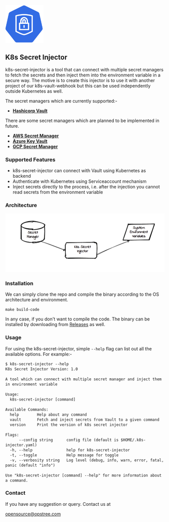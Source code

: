 <div align="left">
    <img src="./static/k8s-secret-injector-logo.svg" height="120" width="120">
</div>

## K8s Secret Injector

k8s-secret-injector is a tool that can connect with multiple secret managers to fetch the secrets and then inject them into the environment variable in a secure way. The motive is to create this injector is to use it with another project of our k8s-vault-webhook but this can be used independently outside Kubernetes as well.

The secret managers which are currently supported:-

- **[Hashicorp Vault](https://www.vaultproject.io/)**

There are some secret managers which are planned to be implemented in future.

- **[AWS Secret Manager](https://aws.amazon.com/secrets-manager/)**
- **[Azure Key Vault](https://azure.microsoft.com/en-in/services/key-vault/)**
- **[GCP Secret Manager](https://cloud.google.com/secret-manager)**

### Supported Features

- k8s-secret-injector can connect with Vault using Kubernetes as backend
- Authenticate with Kubernetes using Serviceaccount mechanism
- Inject secrets directly to the process, i.e. after the injection you cannot read secrets from the environment variable

### Architecture

<div align="center">
    <img src="./static/k8s-secret-injector-arc.png">
</div>

### Installation

We can simply clone the repo and compile the binary according to the OS architecture and environment.

```shell
make build-code
```

In any case, if you don't want to compile the code. The binary can be installed by downloading from [Releases](https://gitlab.com/ot-container-kit/kubernetes/ot-kubernetes/k8s-secret-injector/-/releases) as well.

### Usage

For using the k8s-secret-injector, simple `--help` flag can list out all the available options. For example:-

```shell
$ k8s-secret-injector --help
K8s Secret Injector Version: 1.0

A tool which can connect with multiple secret manager and inject them in environment variable

Usage:
  k8s-secret-injector [command]

Available Commands:
  help        Help about any command
  vault       Fetch and inject secrets from Vault to a given command
  version     Print the version of k8s secret injector

Flags:
      --config string      config file (default is $HOME/.k8s-injector.yaml)
  -h, --help               help for k8s-secret-injector
  -t, --toggle             Help message for toggle
  -v, --verbosity string   Log level (debug, info, warn, error, fatal, panic (default "info")

Use "k8s-secret-injector [command] --help" for more information about a command.
```

### Contact

If you have any suggestion or query. Contact us at

[opensource@opstree.com](mailto:opensource@opstree.com)
